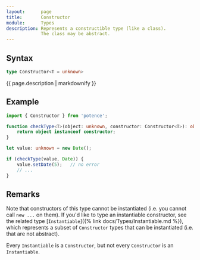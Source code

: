 ```yaml
---
layout:      page
title:       Constructor
module:      Types
description: Represents a constructible type (like a class).
             The class may be abstract.
---
```

## Syntax

```ts
type Constructor<T = unknown>
```

<p class="description">{{ page.description | markdownify }}</p>

## Example

```ts
import { Constructor } from 'potence';

function checkType<T>(object: unknown, constructor: Constructor<T>): object is T {
    return object instanceof constructor;
}

let value: unknown = new Date();

if (checkType(value, Date)) {
    value.setDate(5);   // no error
    // ...
}
```

## Remarks

Note that constructors of this type cannot be instantiated (i.e. you cannot call
`new ...` on them). If you'd like to type an instantiable constructor, see the
related type [`Instantiable`]({% link docs/Types/Instantiable.md %}), which
represents a subset of `Constructor` types that can be instantiated (i.e. that
are not abstract).

Every `Instantiable` is a `Constructor`, but not every `Constructor` is an
`Instantiable`.

